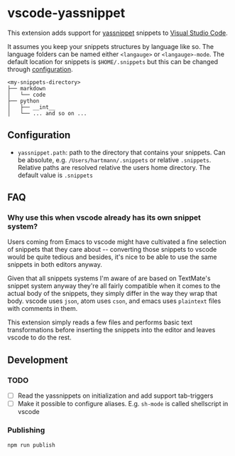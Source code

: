 # vscode-yassnippet

This extension adds support for [yassnippet][emacs-yassnippet] snippets to
[Visual Studio Code][vscode].

It assumes you keep your snippets structures by language like so. The language
folders can be named either `<langauge>` or `<langauge>-mode`. The default
location for snippets is `$HOME/.snippets` but this can be changed through
[configuration](#configuration).

```
<my-snippets-directory>
├── markdown
│   └── code
├── python
│   ├── __int__
│   └── ... and so on ...
```

## Configuration

* `yassnippet.path`: path to the directory that contains your snippets. Can be
absolute, e.g. `/Users/hartmann/.snippets` or relative `.snippets`. Relative
paths are resolved relative the users home directory. The default value is
`.snippets`

## FAQ

### Why use this when vscode already has its own snippet system?

Users coming from Emacs to vscode might have cultivated a fine selection of
snippets that they care about -- converting those snippets to vscode would be
quite tedious and besides, it's nice to be able to use the same snippets in
both editors anyway.

Given that all snippets systems I'm aware of are based on TextMate's snippet
system anyway they're all fairly compatible when it comes to the actual body of
the snippets, they simply differ in the way they wrap that body. vscode uses
`json`, atom uses `cson`, and emacs uses `plaintext` files with comments in
them.

This extension simply reads a few files and performs basic text transformations
before inserting the snippets into the editor and leaves vscode to do the rest.

## Development

### TODO

* [ ] Read the yassnippets on initialization and add support tab-triggers
* [ ] Make it possible to configure aliases. E.g. `sh-mode` is called shellscript
      in vscode

### Publishing

```bash
npm run publish
```

[emacs-yassnippet]: https://github.com/joaotavora/yasnippet
[vscode]: https://code.visualstudio.com/

